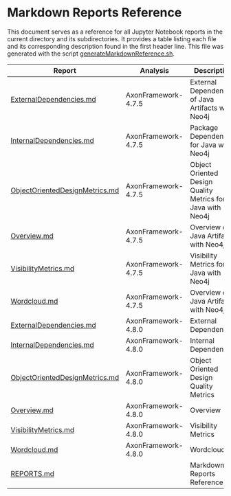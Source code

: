 # Markdown Reports Reference

This document serves as a reference for all Jupyter Notebook reports in the current directory and its subdirectories.
It provides a table listing each file and its corresponding description found in the first header line.
This file was generated with the script [generateMarkdownReference.sh](./../scripts/documentation/generateMarkdownReference.sh).

Report | Analysis | Description
-------|----------|------------
| [ExternalDependencies.md](./AxonFramework-4.7.5/external-dependencies/ExternalDependencies.md) | AxonFramework-4.7.5 | External Dependencies of Java Artifacts with Neo4j |
| [InternalDependencies.md](./AxonFramework-4.7.5/internal-dependencies/InternalDependencies.md) | AxonFramework-4.7.5 | Package Dependencies for Java with Neo4j |
| [ObjectOrientedDesignMetrics.md](./AxonFramework-4.7.5/object-oriented-design-metrics/ObjectOrientedDesignMetrics.md) | AxonFramework-4.7.5 | Object Oriented Design Quality Metrics for Java with Neo4j |
| [Overview.md](./AxonFramework-4.7.5/overview/Overview.md) | AxonFramework-4.7.5 | Overview of Java Artifacts with Neo4j |
| [VisibilityMetrics.md](./AxonFramework-4.7.5/visibility-metrics/VisibilityMetrics.md) | AxonFramework-4.7.5 | Visibility Metrics for Java with Neo4j |
| [Wordcloud.md](./AxonFramework-4.7.5/wordcloud/Wordcloud.md) | AxonFramework-4.7.5 | Overview of Java Artifacts with Neo4j |
| [ExternalDependencies.md](./AxonFramework-4.8.0/external-dependencies/ExternalDependencies.md) | AxonFramework-4.8.0 | External Dependencies |
| [InternalDependencies.md](./AxonFramework-4.8.0/internal-dependencies/InternalDependencies.md) | AxonFramework-4.8.0 | Internal Dependencies |
| [ObjectOrientedDesignMetrics.md](./AxonFramework-4.8.0/object-oriented-design-metrics/ObjectOrientedDesignMetrics.md) | AxonFramework-4.8.0 | Object Oriented Design Quality Metrics |
| [Overview.md](./AxonFramework-4.8.0/overview/Overview.md) | AxonFramework-4.8.0 | Overview |
| [VisibilityMetrics.md](./AxonFramework-4.8.0/visibility-metrics/VisibilityMetrics.md) | AxonFramework-4.8.0 | Visibility Metrics |
| [Wordcloud.md](./AxonFramework-4.8.0/wordcloud/Wordcloud.md) | AxonFramework-4.8.0 | Wordcloud |
| [REPORTS.md](./REPORTS.md) |  | Markdown Reports Reference |
